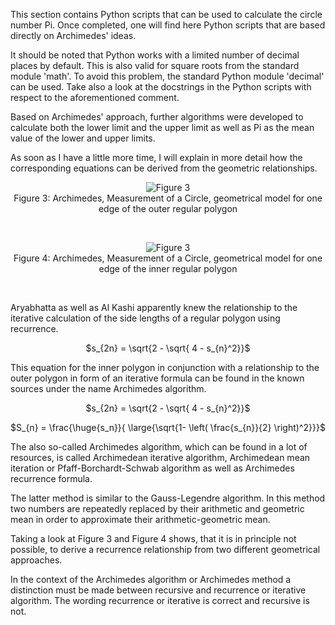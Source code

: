 This section contains Python scripts that can be used to calculate the circle number Pi. Once completed, one will find here Python scripts that are based directly on Archimedes' ideas.

It should be noted that Python works with a limited number of decimal places by default. This is also valid for square roots from the standard module 'math'. To avoid this problem, the standard Python module 'decimal' can be used. Take also a look at the docstrings in the Python scripts with respect to the aforementioned comment.

Based on Archimedes' approach, further algorithms were developed to calculate both the lower limit and the upper limit as well as Pi as the mean value of the lower and upper limits.

As soon as I have a little more time, I will explain in more detail how the corresponding equations can be derived from the geometric relationships. 

<p align="center">
<img src="\images/archimedes_figure3.png" alt="Figure 3"><br/>
Figure 3: Archimedes, Measurement of a Circle, geometrical model for one edge of the outer regular polygon
</p>
<br/>

<p align="center">
<img src="\images/archimedes_figure4.png" alt="Figure 3"><br/>
Figure 4: Archimedes, Measurement of a Circle, geometrical model for one edge of the inner regular polygon
</p>
<br/>

Aryabhatta as well as Al Kashi apparently knew the relationship to the iterative calculation of the side lengths of a regular polygon using recurrence.

<p align="center">
$s_{2n} = \sqrt{2 - \sqrt{ 4 - s_{n}^2}}$
</p>

This equation for the inner polygon in conjunction with a relationship to the outer polygon in form of an iterative formula can be found in the known sources under the name Archimedes algorithm.

<p align="center">
$s_{2n} = \sqrt{2 - \sqrt{ 4 - s_{n}^2}}$
</p>

<p align="center">
$S_{n} = \frac{\huge{s_n}}{
  \large{\sqrt{1- \left( \frac{s_{n}}{2} \right)^2}}}$
</p>

The also so-called Archimedes algorithm, which can be found in a lot of resources, is called Archimedean iterative algorithm, Archimedean mean iteration or Pfaff-Borchardt-Schwab algorithm as well as Archimedes recurrence formula.

The latter method is similar to the Gauss-Legendre algorithm. In this method two numbers are repeatedly replaced by their arithmetic and geometric mean in order to approximate their arithmetic-geometric mean.

Taking a look at Figure 3 and Figure 4 shows, that it is in principle not possible, to derive a recurrence relationship from two different geometrical approaches.

In the context of the Archimedes algorithm or Archimedes method a distinction must be made between recursive and recurrence or iterative algorithm. The wording recurrence or iterative is correct and recursive is not.
